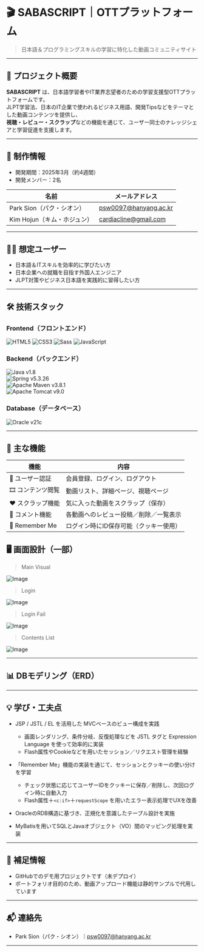 # 🎬 SABASCRIPT｜OTTプラットフォーム
> 日本語＆プログラミングスキルの学習に特化した動画コミュニティサイト

---

## 📌 プロジェクト概要
**SABASCRIPT** は、日本語学習者やIT業界志望者のための学習支援型OTTプラットフォームです。  
JLPT学習法、日本のIT企業で使われるビジネス用語、開発Tipsなどをテーマとした動画コンテンツを提供し、  
**視聴・レビュー・スクラップ**などの機能を通じて、ユーザー同士のナレッジシェアと学習促進を支援します。

---

## 👥 制作情報
- 開発期間：2025年3月（約4週間）
- 開発メンバー：2名

| 名前 | メールアドレス |
|------|----------------|
| Park Sion（パク・シオン） | psw0097@hanyang.ac.kr |
| Kim Hojun（キム・ホジュン） | cardiacline@gmail.com |

---

## 👨‍🎓 想定ユーザー
- 日本語＆ITスキルを効率的に学びたい方
- 日本企業への就職を目指す外国人エンジニア
- JLPT対策やビジネス日本語を実践的に習得したい方

---

## 🛠 技術スタック
### Frontend（フロントエンド）
![HTML5](https://img.shields.io/badge/html5-E34F26?style=for-the-badge&logo=html5&logoColor=white)
![CSS3](https://img.shields.io/badge/css-1572B6?style=for-the-badge&logo=css3&logoColor=white)
![Sass](https://img.shields.io/badge/sass-CC6699?style=for-the-badge&logo=sass&logoColor=white)
![JavaScript](https://img.shields.io/badge/javascript-F7DF1E?style=for-the-badge&logo=javascript&logoColor=black)

### Backend（バックエンド）
![Java](https://img.shields.io/badge/java-007396?style=for-the-badge&logo=java&logoColor=white) v1.8  
![Spring](https://img.shields.io/badge/spring-6DB33F?style=for-the-badge&logo=spring&logoColor=white) v5.3.26  
![Apache Maven](https://img.shields.io/badge/apachemaven-C71A36?style=for-the-badge&logo=apachemaven&logoColor=white) v3.8.1  
![Apache Tomcat](https://img.shields.io/badge/apache%20tomcat-333333?style=for-the-badge&logo=apachetomcat&logoColor=white) v9.0  

### Database（データベース）
![Oracle](https://img.shields.io/badge/oracle-F80000?style=for-the-badge&logo=oracle&logoColor=white) v21c

---
 
## 🧩 主な機能
| 機能 | 内容 |
|------|------|
| 🔐 ユーザー認証 | 会員登録、ログイン、ログアウト |
| 🎞 コンテンツ閲覧 | 動画リスト、詳細ページ、視聴ページ |
| ❤️ スクラップ機能 | 気に入った動画をスクラップ（保存） |
| 💬 コメント機能 | 各動画へのレビュー投稿／削除／一覧表示 |
| 🍪 Remember Me | ログイン時にID保存可能（クッキー使用） |

## 🖥️ 画面設計（一部）

>Main Visual

![Image](https://github.com/user-attachments/assets/f260d3b2-2e5f-4c6d-97c3-dc7587530bd5)

>Login

![Image](https://github.com/user-attachments/assets/5ab75530-ea3a-4b7b-913b-7e56ecbde95c)

>Login Fail

![Image](https://github.com/user-attachments/assets/7692281d-5581-4bff-80d0-7a029e066a3b)

>Contents List

![Image](https://github.com/user-attachments/assets/daffdd32-707e-42f3-a279-12296eaf22ed)

---

## 📊 DBモデリング（ERD）


---

## 💡 学び・工夫点

- JSP / JSTL / EL を活用した MVCベースのビュー構成を実践
  - 画面レンダリング、条件分岐、反復処理などを JSTL タグと Expression Language を使って効率的に実装
  - Flash属性やCookieなどを用いたセッション／リクエスト管理を経験

- 「Remember Me」機能の実装を通じて、セッションとクッキーの使い分けを学習  
  - チェック状態に応じてユーザーIDをクッキーに保存／削除し、次回ログイン時に自動入力  
  - Flash属性＋`<c:if>`＋`requestScope` を用いたエラー表示処理でUXを改善
 
- OracleのRDB構造に基づき、正規化を意識したテーブル設計を実施
- MyBatisを用いてSQLとJavaオブジェクト（VO）間のマッピング処理を実装

---

## 📌 補足情報

- GitHubでのデモ用プロジェクトです（未デプロイ）
- ポートフォリオ目的のため、動画アップロード機能は静的サンプルで代用しています

---

## 📬 連絡先

- Park Sion（パク・シオン）｜psw0097@hanyang.ac.kr

---
